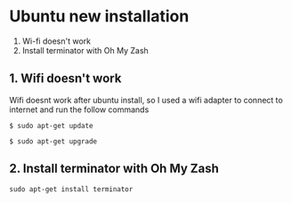 # Ubuntu new installation

1. Wi-fi doesn't work
2. Install terminator with Oh My Zash

## 1. Wifi doesn't work
Wifi doesnt work after ubuntu install, so I used a wifi adapter to connect to internet and run the follow commands

```
$ sudo apt-get update
```
```
$ sudo apt-get upgrade
```

## 2. Install terminator with Oh My Zash

```
sudo apt-get install terminator
```
